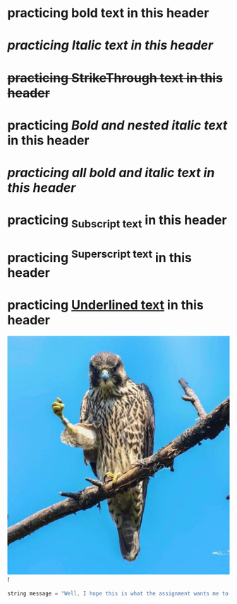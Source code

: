 # **practicing bold text in this header** 
# _practicing Italic text in this header_
# ~~practicing StrikeThrough text in this header~~ 
# **practicing _Bold and nested italic text_ in this header**
# ***practicing all bold and italic text in this header***
# practicing <sub>Subscript text</sub> in this header
# practicing <sup>Superscript text</sup> in this header
# practicing <ins>Underlined text</ins> in this header
![Immage of Falcon ready to punch](https://github.com/MichaelJadeRoberts/skills-communicate-using-markdown/blob/start-markdown/Falcon-Punch.jpg)!
~~~ java
string message = "Well, I hope this is what the assignment wants me to do"
~~~
